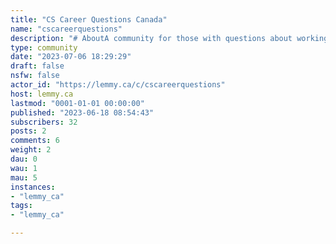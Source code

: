 ```yaml
---
title: "CS Career Questions Canada" 
name: "cscareerquestions"
description: "# AboutA community for those with questions about working in the tech industry or in a CS/dev/programmer related job specifically in Canada.# Rules1. Posts must relate to Canada2. Posts must relate to careers in computer science or tech3. No Harassment, Violence, Trolling, or Humble Bragging4. No Sexism5. No Low effort posts6. No spam, self-promotion, or advertising7. Any AMAs, formal surveys and other data collection must be approved my mods8. Name & Shames are only for behavior that is blatantly unethical, illegal, or exceptionally shitty.9. No sexist, racist, homophobic, transphobic or other hate spreading content10. No misinformation# Want to ask a question?1. Read the Rules2. Search for the post3. If you can't find it, post"
type: community
date: "2023-07-06 18:29:29"
draft: false
nsfw: false
actor_id: "https://lemmy.ca/c/cscareerquestions"
host: lemmy.ca
lastmod: "0001-01-01 00:00:00"
published: "2023-06-18 08:54:43"
subscribers: 32
posts: 2
comments: 6
weight: 2
dau: 0
wau: 1
mau: 5
instances:
- "lemmy_ca"
tags: 
- "lemmy_ca"

---
```

